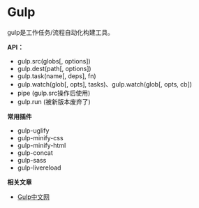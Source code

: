# Gulp

gulp是工作任务/流程自动化构建工具。

**API：**
* gulp.src(globs[, options])
* gulp.dest(path[, options])
* gulp.task(name[, deps], fn)
* gulp.watch(glob[, opts], tasks)、gulp.watch(glob[, opts, cb])
* pipe (gulp.src操作后使用)
* gulp.run (被新版本废弃了)

**常用插件**
* gulp-uglify
* gulp-minify-css
* gulp-minify-html
* gulp-concat
* gulp-sass
* gulp-livereload

**相关文章**
* [Gulp中文网](http://www.gulpjs.com.cn/)